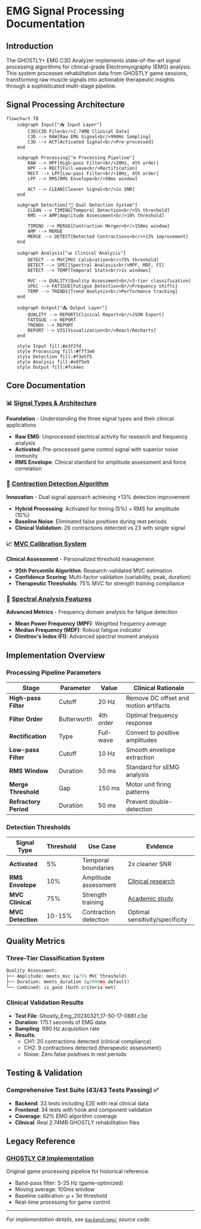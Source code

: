 # EMG Signal Processing Documentation

## Introduction

The GHOSTLY+ EMG C3D Analyzer implements state-of-the-art signal processing algorithms for clinical-grade Electromyography (EMG) analysis. This system processes rehabilitation data from GHOSTLY game sessions, transforming raw muscle signals into actionable therapeutic insights through a sophisticated multi-stage pipeline.

## Signal Processing Architecture

```mermaid
flowchart TB
    subgraph Input["📥 Input Layer"]
        C3D[C3D File<br/>2.74MB Clinical Data]
        C3D --> RAW[Raw EMG Signal<br/>990Hz Sampling]
        C3D --> ACT[Activated Signal<br/>Pre-processed]
    end
    
    subgraph Processing["⚙️ Processing Pipeline"]
        RAW --> HPF[High-pass Filter<br/>20Hz, 4th order]
        HPF --> RECT[Full-wave<br/>Rectification]
        RECT --> LPF[Low-pass Filter<br/>10Hz, 4th order]
        LPF --> RMS[RMS Envelope<br/>50ms window]
        
        ACT --> CLEAN[Cleaner Signal<br/>2x SNR]
    end
    
    subgraph Detection["🎯 Dual Detection System"]
        CLEAN --> TIMING[Temporal Detection<br/>5% threshold]
        RMS --> AMP[Amplitude Assessment<br/>10% threshold]
        
        TIMING --> MERGE[Contraction Merger<br/>150ms window]
        AMP --> MERGE
        MERGE --> DETECT[Detected Contractions<br/>+13% improvement]
    end
    
    subgraph Analysis["📊 Clinical Analysis"]
        DETECT --> MVC[MVC Calibration<br/>75% threshold]
        DETECT --> SPEC[Spectral Analysis<br/>MPF, MDF, FI]
        DETECT --> TEMP[Temporal Stats<br/>1s windows]
        
        MVC --> QUALITY[Quality Assessment<br/>3-tier classification]
        SPEC --> FATIGUE[Fatigue Detection<br/>Frequency shifts]
        TEMP --> TRENDS[Trend Analysis<br/>Performance tracking]
    end
    
    subgraph Output["📤 Output Layer"]
        QUALITY --> REPORT[Clinical Report<br/>JSON Export]
        FATIGUE --> REPORT
        TRENDS --> REPORT
        REPORT --> VIS[Visualization<br/>React/Recharts]
    end
    
    style Input fill:#e3f2fd
    style Processing fill:#fff3e0
    style Detection fill:#f3e5f5
    style Analysis fill:#e8f5e9
    style Output fill:#fce4ec
```

## Core Documentation

### 📊 [Signal Types & Architecture](./signal-types-architecture.md)
**Foundation** - Understanding the three signal types and their clinical applications
- **Raw EMG**: Unprocessed electrical activity for research and frequency analysis
- **Activated**: Pre-processed game control signal with superior noise immunity
- **RMS Envelope**: Clinical standard for amplitude assessment and force correlation

### 🎯 [Contraction Detection Algorithm](./contraction-detection.md)
**Innovation** - Dual signal approach achieving +13% detection improvement
- **Hybrid Processing**: Activated for timing (5%) + RMS for amplitude (10%)
- **Baseline Noise**: Eliminated false positives during rest periods
- **Clinical Validation**: 26 contractions detected vs 23 with single signal

### 📈 [MVC Calibration System](./mvc-calibration.md)
**Clinical Assessment** - Personalized threshold management
- **95th Percentile Algorithm**: Research-validated MVC estimation
- **Confidence Scoring**: Multi-factor validation (variability, peak, duration)
- **Therapeutic Thresholds**: 75% MVC for strength training compliance

### 🔬 [Spectral Analysis Features](./spectral-analysis.md)
**Advanced Metrics** - Frequency domain analysis for fatigue detection
- **Mean Power Frequency (MPF)**: Weighted frequency average
- **Median Frequency (MDF)**: Robust fatigue indicator
- **Dimitrov's Index (FI)**: Advanced spectral moment analysis

## Implementation Overview

### Processing Pipeline Parameters

| Stage | Parameter | Value | Clinical Rationale |
|-------|-----------|-------|-------------------|
| **High-pass Filter** | Cutoff | 20 Hz | Remove DC offset and motion artifacts |
| **Filter Order** | Butterworth | 4th order | Optimal frequency response |
| **Rectification** | Type | Full-wave | Convert to positive amplitudes |
| **Low-pass Filter** | Cutoff | 10 Hz | Smooth envelope extraction |
| **RMS Window** | Duration | 50 ms | Standard for sEMG analysis |
| **Merge Threshold** | Gap | 150 ms | Motor unit firing patterns |
| **Refractory Period** | Duration | 50 ms | Prevent double-detection |

### Detection Thresholds

| Signal Type | Threshold | Use Case | Evidence |
|-------------|-----------|----------|----------|
| **Activated** | 5% | Temporal boundaries | 2x cleaner SNR |
| **RMS Envelope** | 10% | Amplitude assessment | [Clinical research](https://pmc.ncbi.nlm.nih.gov/articles/PMC12276857/) |
| **MVC Clinical** | 75% | Strength training | [Academic study](https://academic.oup.com/jsm/article/22/4/570/7916734) |
| **MVC Detection** | 10-15% | Contraction detection | Optimal sensitivity/specificity |

## Quality Metrics

### Three-Tier Classification System
```python
Quality Assessment:
├── Amplitude: meets_mvc (≥75% MVC threshold)
├── Duration: meets_duration (≥2000ms default)
└── Combined: is_good (both criteria met)
```

### Clinical Validation Results
- **Test File**: Ghostly_Emg_20230321_17-50-17-0881.c3d
- **Duration**: 175.1 seconds of EMG data
- **Sampling**: 990 Hz acquisition rate
- **Results**: 
  - CH1: 20 contractions detected (clinical compliance)
  - CH2: 9 contractions detected (therapeutic assessment)
  - Noise: Zero false positives in rest periods

## Testing & Validation

### Comprehensive Test Suite (43/43 Tests Passing) ✅
- **Backend**: 33 tests including E2E with real clinical data
- **Frontend**: 34 tests with hook and component validation
- **Coverage**: 62% EMG algorithm coverage
- **Clinical**: Real 2.74MB GHOSTLY rehabilitation files

## Legacy Reference

### [GHOSTLY C# Implementation](./legacy-activated-TrignoEmgInput.cs)
Original game processing pipeline for historical reference:
- Band-pass filter: 5-25 Hz (game-optimized)
- Moving average: 100ms window
- Baseline calibration: μ + 3σ threshold
- Real-time processing for game control

---

*For implementation details, see [`backend/emg/`](../../backend/emg/) source code.*